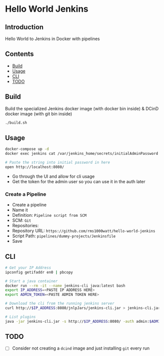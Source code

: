 # Hello World Jenkins

## Introduction

Hello World to Jenkins in Docker with pipelines

## Contents

- [Build](#build)
- [Usage](#usage)
- [CLI](#cli)
- [TODO](#todo)

## Build

Build the specialized Jenkins docker image (with docker bin inside) & DCinD docker image (with git bin inside)

```bash
./build.sh
```

## Usage

```bash
docker-compose up -d
docker exec jenkins cat /var/jenkins_home/secrets/initialAdminPassword | pbcopy

# Paste the string into initial password in here
open http://localhost:8080/
```

- Go through the UI and allow for cli usage
- Get the token for the admin user so you can use it in the auth later

### Create a Pipeline
- Create a pipeline
- Name it
- Definition: `Pipeline script from SCM`
- SCM: `Git`
- Repositories: 
- Repository URL: `https://github.com/rms1000watt/hello-world-jenkins`
- Script Path: `pipelines/dummy-projects/Jenkinsfile`
- Save


## CLI

```bash
# Get your IP Address
ipconfig getifaddr en0 | pbcopy

# Start a java container
docker run --rm -it --name jenkins-cli java:latest bash
export IP_ADDRESS=<PASTE IP ADDRESS HERE>
export ADMIN_TOKEN=<PASTE ADMIN TOKEN HERE>

# Download the cli from the running jenkins server
curl http://$IP_ADDRESS:8080/jnlpJars/jenkins-cli.jar > jenkins-cli.jar

# List plugins
java -jar jenkins-cli.jar -s http://$IP_ADDRESS:8080/ -auth admin:$ADMIN_TOKEN list-plugins
```

## TODO

- [ ] Consider not creating a `dcind` image and just installing `git` every run

